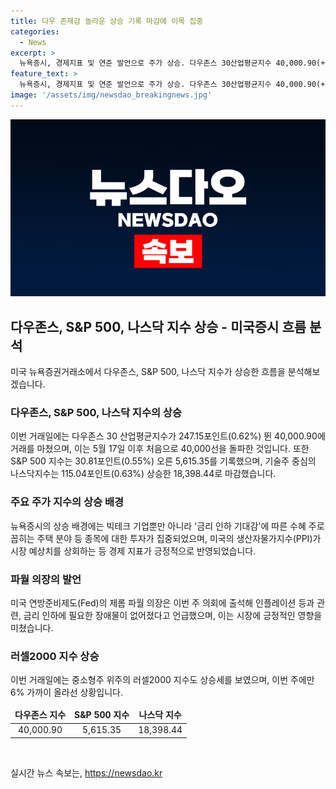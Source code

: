 ```yaml
---
title: 다우 존재감 놀라운 상승 기록 마감에 이목 집중
categories:
  - News
excerpt: >
  뉴욕증시, 경제지표 및 연준 발언으로 주가 상승. 다우존스 30산업평균지수 40,000.90(+0.62%), S&P 500 5,615.35(+0.55%), 나스닥지수 18,398.44(+0.63%) 마감. 홈디포 등 경기 회복 기대에 수혜주 강세. 미 노동부 발표에 따르면 6월 미국 PPI는 예상치 상회. 연준 파월 의장은 인플레이션과 관련, 금리 인하에 대한 장애물 없다고 언급. 러셀2000 지수도 상승세.
feature_text: >
  뉴욕증시, 경제지표 및 연준 발언으로 주가 상승. 다우존스 30산업평균지수 40,000.90(+0.62%), S&P 500 5,615.35(+0.55%), 나스닥지수 18,398.44(+0.63%) 마감. 홈디포 등 경기 회복 기대에 수혜주 강세. 미 노동부 발표에 따르면 6월 미국 PPI는 예상치 상회. 연준 파월 의장은 인플레이션과 관련, 금리 인하에 대한 장애물 없다고 언급. 러셀2000 지수도 상승세.
image: '/assets/img/newsdao_breakingnews.jpg'
---
```


<p><img src="/assets/img/newsdao_breakingnews.jpg" alt="ranknews 속보" /></p>

<h2 data-ke-size="size26">다우존스, S&P 500, 나스닥 지수 상승 - 미국증시 흐름 분석</h2>

<p data-ke-size="size16">미국 뉴욕증권거래소에서 다우존스, S&P 500, 나스닥 지수가 상승한 흐름을 분석해보겠습니다.</p>

<h3><b>다우존스, S&P 500, 나스닥 지수의 상승</b></h3>

<p data-ke-size="size16">이번 거래일에는 다우존스 30 산업평균지수가 247.15포인트(0.62%) 뛴 40,000.90에 거래를 마쳤으며, 이는 5월 17일 이후 처음으로 40,000선을 돌파한 것입니다. 또한 S&P 500 지수는 30.81포인트(0.55%) 오른 5,615.35를 기록했으며, 기술주 중심의 나스닥지수는 115.04포인트(0.63%) 상승한 18,398.44로 마감했습니다.</p>

<h3><b>주요 주가 지수의 상승 배경</b></h3>

<p data-ke-size="size16">뉴욕증시의 상승 배경에는 빅테크 기업뿐만 아니라 '금리 인하 기대감'에 따른 수혜 주로 꼽히는 주택 분야 등 종목에 대한 투자가 집중되었으며, 미국의 생산자물가지수(PPI)가 시장 예상치를 상회하는 등 경제 지표가 긍정적으로 반영되었습니다.</p>

<h3><b>파월 의장의 발언</b></h3>

<p data-ke-size="size16">미국 연방준비제도(Fed)의 제롬 파월 의장은 이번 주 의회에 출석해 인플레이션 등과 관련, 금리 인하에 필요한 장애물이 없어졌다고 언급했으며, 이는 시장에 긍정적인 영향을 미쳤습니다. </p>

<h3><b>러셀2000 지수 상승</b></h3>

<p data-ke-size="size16">이번 거래일에는 중소형주 위주의 러셀2000 지수도 상승세를 보였으며, 이번 주에만 6% 가까이 올라선 상황입니다.</p>

<table>
    <thead>
        <tr>
            <td style="text-align: center; height: 17px;"><b>다우존스 지수</b></td>
            <td style="text-align: center; height: 17px;"><b>S&P 500 지수</b></td>
            <td style="text-align: center; height: 17px;"><b>나스닥 지수</b></td>
        </tr>
    </thead>
    <tbody>
        <tr>
            <td style="text-align: center; height: 17px;">40,000.90</td>
            <td style="text-align: center; height: 17px;">5,615.35</td>
            <td style="text-align: center; height: 17px;">18,398.44</td>
        </tr>
    </tbody>
</table>

<p data-ke-size="size16">&nbsp;</p>
실시간 뉴스 속보는, <a href="https://newsdao.kr" rel="dofollow">https://newsdao.kr</a>


